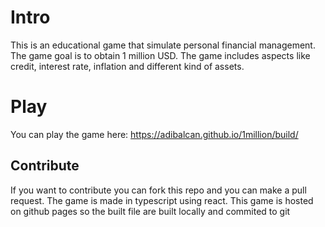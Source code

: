 # Intro
This is an educational game that simulate personal financial management. The game goal is to obtain 1 million USD.
The game includes aspects like credit, interest rate, inflation and different kind of assets.

# Play 
You can play the game here: https://adibalcan.github.io/1million/build/

## Contribute 
If you want to contribute you can fork this repo and you can make a pull request. The game is made in typescript using react.
This game is hosted on github pages so the built file are built locally and commited to git